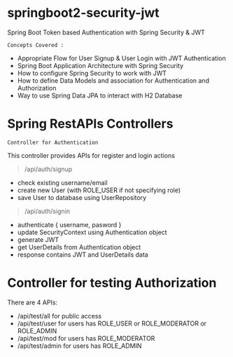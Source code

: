 # springboot2-security-jwt
 Spring Boot Token based Authentication with Spring Security & JWT
 
  `Concepts Covered :`
 
- Appropriate Flow for User Signup & User Login with JWT Authentication
- Spring Boot Application Architecture with Spring Security
- How to configure Spring Security to work with JWT
- How to define Data Models and association for Authentication and Authorization
- Way to use Spring Data JPA to interact with H2 Database

# Spring RestAPIs Controllers

`Controller for Authentication`

 This controller provides APIs for register and login actions
 > /api/auth/signup
- check existing username/email
- create new User (with ROLE_USER if not specifying role)
- save User to database using UserRepository

 > /api/auth/signin
- authenticate { username, pasword }
- update SecurityContext using Authentication object
- generate JWT
- get UserDetails from Authentication object
- response contains JWT and UserDetails data

# Controller for testing Authorization

There are 4 APIs:
- /api/test/all for public access
- /api/test/user for users has ROLE_USER or ROLE_MODERATOR or ROLE_ADMIN
- /api/test/mod for users has ROLE_MODERATOR
- /api/test/admin for users has ROLE_ADMIN
